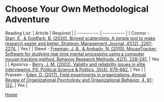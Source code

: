 # Choose Your Own Methodological Adventure

Reading List:
| Article | Required |
| ----------- | ----------- |
| Connor - [Starr, E., & Goldfarb, B. (2020). Binned scatterplots: A simple tool to make research easier and better. Strategic Management Journal, 41(12), 2261-2274.](https://onlinelibrary.wiley.com/doi/10.1002/smj.3199) | Yes |
| Steed - [Freeman, J. B., & Ambady, N. (2010). MouseTracker: Software for studying real-time mental processing using a computer mouse-tracking method. Behavior Research Methods, 42(1), 226–241.](https://doi.org/10.3758/BRM.42.1.226) | Yes |
| Apoorva - [Berry, J. M. (2002). Validity and reliability issues in elite interviewing. PS: Political Science & Politics, 35(4), 679-682.](https://www.cambridge.org/core/services/aop-cambridge-core/content/view/5E54417C1463B4290CDADDC32C429169/S1049096502001166a.pdf/div-class-title-validity-and-reliability-issues-in-elite-interviewing-div.pdf) | Yes |
| Praveen - [Eden, D. (2017). Field experiments in organizations. Annual Review of Organizational Psychology and Organizational Behavior, 4, 91-122.](https://www.annualreviews.org/content/journals/10.1146/annurev-orgpsych-041015-062400) | Yes |


[Home](../README.md)